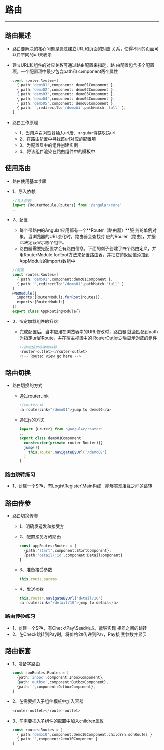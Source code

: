 # 路由

---

## 路由概述

  * 路由要解决的核心问题是通过建立URL和页面的对应
  关系，使得不同的页面可以用不同的url来表示
  * 建立URL和组件的对应关系可通过路由配置来指定，路
  由配置包含多个配置项，一个配置项中最少包含path和
  component两个属性

    ```ts
    const routes:Routes=[
      { path:'demo01',component: demo01Component },
      { path:'demo02',component: demo02Component },
      { path:'demo03',component: demo03Component },
      { path:'demo04',component: demo04Component },
      { path:'demo05',component: demo05Component },
      { path:'',redirectTo:'/demo01',pathMatch:'full' },
    ]
    ```

  * 路由工作原理
    * 1、当用户在浏览器输入url后，angular将获取该url
    * 2、在路由配置中寻找该url对应的配置项
    * 3、为配置项中的组件创建实例
    * 4、将该组件渲染在路由组件中的模板中

## 使用路由

  * 路由使用基本步骤
  * 1、导入依赖

    ```ts
    //导入依赖
    import {RouterModule,Routers} from '@angular/core'
    ...
    ```

  * 2、配置
    * 每个带路由的Angular应用都有一个**Router（路由器）**服
    务的单例对象。当浏览器的URL变化时，路由器会查找对
    应的Router（路由），并据此决定该显示哪个组件。
    * 路由器需要先配置才会有路由信息。下面的例子创建了四个路由定义，并用RouterModule.forRoot方法来配置路由器，并把它的返回值添加到AppModule的imports数组中

    ```ts
    //配置
    const routes:Routes=[
      { path:'demo01',component:demo01Component },
      { path:'',redirectTo:'/demo01',pathMatch:'full' }
    ]
    @NgModule({
      imports:[RouterModule.forRoot(routes)],
      exports:[RouterModule]
    })
    export class AppRoutingModule{}
    ```

  * 3、指定加载组件的容器
    * 完成配置后，当本应用在浏览器中的URL修改时，路由器
    就会匹配到path为指定url的Route，并在宿主视图中的
    RouterOutlet之后显示对应的组件

      ```ts
      //指定盛放组建的容器
      <router-outlet></router-outlet>
      <!-- Routed view go here -->
      ```

## 路由切换

  * 路由切换的方式
    * 通过routerLink

      ```ts
      //routerLik
      <a routerLink="/demo01">jump to demo01</a>
      ```

    * 通过js的方式

      ```ts
      import {Router} from '@angular/router'
      ...
      export class demo01Component{
        constructor(private router:Router){}
        jump(){
          this.router.navigateByUrl('/demo02')
        }
      }
      ```

### 路由跳转练习

  * 1、创建一个SPA，有Login\Register\Main构成，能够实现相互之间的跳转

## 路由传参

  * 路由切换传参
    * 1、明确发送发和接受方
    * 2、配置接受方的路由

      ```ts
      const appRoutes:Routes = [
        {path:'start',component:StartComponent},
        {path:'detail/:id',component:DetailComponent}
      ]
      ```

    * 3、准备接受参数

        ```ts
        this.route.params
        ```

    * 4、发送参数

        ```ts
        this.router.navigateByUrl('detail/10')
        <a routerLink="/detail/10">jump to detail</a>
        ```

### 路由传参练习

  * 1、创建一个SPA，有Check\Pay\Send构成，能够实现
  相互之间的跳转
  * 2、在Check跳转到Pay时，将价格20传递到Pay，Pay接
  受参数并显示

## 路由嵌套

  * 1、准备字路由

    ```ts
    const sonRontes:Routes = [
      {path:'inbox',component:InboxComponent},
      {path:'outbox',component:OutboxComponent},
      {path:'',component:OutboxComponent},
    ]
    ```

  * 2、在需要插入子组件模板中加入容器

    ```ts
    <router-outlet></router-outlet>
    ```

  * 3、在需要插入子组件的配置中加入children属性

    ```ts
    const routes:Routes = [
      { path:'demo10',component:Demo10Component,children:sonRoutes }
      { path:'',component:Demo10Component }
    ]
    ```
